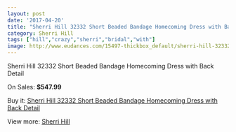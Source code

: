 ```yaml
---
layout: post
date: '2017-04-20'
title: "Sherri Hill 32332 Short Beaded Bandage Homecoming Dress with Back Detail"
category: Sherri Hill
tags: ["hill","crazy","sherri","bridal","with"]
image: http://www.eudances.com/15497-thickbox_default/sherri-hill-32332-short-beaded-bandage-homecoming-dress-with-back-detail.jpg
---
```

Sherri Hill 32332 Short Beaded Bandage Homecoming Dress with Back Detail

On Sales: **$547.99**
<a href="https://www.eudances.com/en/sherri-hill/4581-sherri-hill-32332-short-beaded-bandage-homecoming-dress-with-back-detail.html"><amp-img layout="responsive" width="600" height="600" src="//www.eudances.com/15497-thickbox_default/sherri-hill-32332-short-beaded-bandage-homecoming-dress-with-back-detail.jpg" alt="Sherri Hill 32332 Short Beaded Bandage Homecoming Dress with Back Detail 0" /></a>
<a href="https://www.eudances.com/en/sherri-hill/4581-sherri-hill-32332-short-beaded-bandage-homecoming-dress-with-back-detail.html"><amp-img layout="responsive" width="600" height="600" src="//www.eudances.com/15498-thickbox_default/sherri-hill-32332-short-beaded-bandage-homecoming-dress-with-back-detail.jpg" alt="Sherri Hill 32332 Short Beaded Bandage Homecoming Dress with Back Detail 1" /></a>
<a href="https://www.eudances.com/en/sherri-hill/4581-sherri-hill-32332-short-beaded-bandage-homecoming-dress-with-back-detail.html"><amp-img layout="responsive" width="600" height="600" src="//www.eudances.com/15499-thickbox_default/sherri-hill-32332-short-beaded-bandage-homecoming-dress-with-back-detail.jpg" alt="Sherri Hill 32332 Short Beaded Bandage Homecoming Dress with Back Detail 2" /></a>

Buy it: [Sherri Hill 32332 Short Beaded Bandage Homecoming Dress with Back Detail](https://www.eudances.com/en/sherri-hill/4581-sherri-hill-32332-short-beaded-bandage-homecoming-dress-with-back-detail.html "Sherri Hill 32332 Short Beaded Bandage Homecoming Dress with Back Detail")

View more: [Sherri Hill](https://www.eudances.com/en/80-Sherri-Hill "Sherri Hill")